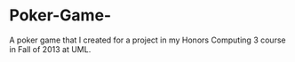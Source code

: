# Poker-Game-
A poker game that I created for a project in my Honors Computing 3 course in Fall of 2013 at UML.
